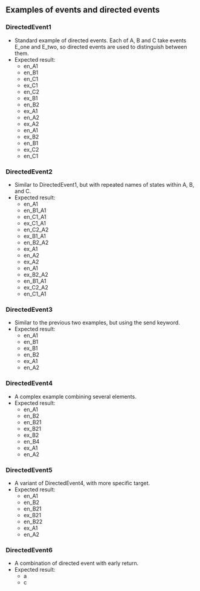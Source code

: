 ## Examples of events and directed events

### DirectedEvent1

* Standard example of directed events. Each of A, B and C take events E_one and E_two, so directed events are used to distinguish between them.
* Expected result:
  - en_A1
  - en_B1
  - en_C1
  - ex_C1
  - en_C2
  - ex_B1
  - en_B2
  - ex_A1
  - en_A2
  - ex_A2
  - en_A1
  - ex_B2
  - en_B1
  - ex_C2
  - en_C1

### DirectedEvent2

* Similar to DirectedEvent1, but with repeated names of states within A, B, and C.
* Expected result:
  - en_A1
  - en_B1_A1
  - en_C1_A1
  - ex_C1_A1
  - en_C2_A2
  - ex_B1_A1
  - en_B2_A2
  - ex_A1
  - en_A2
  - ex_A2
  - en_A1
  - ex_B2_A2
  - en_B1_A1
  - ex_C2_A2
  - en_C1_A1

### DirectedEvent3

* Similar to the previous two examples, but using the send keyword.
* Expected result:
  - en_A1
  - en_B1
  - ex_B1
  - en_B2
  - ex_A1
  - en_A2

### DirectedEvent4

* A complex example combining several elements.
* Expected result:
  - en_A1
  - en_B2
  - en_B21
  - ex_B21
  - ex_B2
  - en_B4
  - ex_A1
  - en_A2

### DirectedEvent5

* A variant of DirectedEvent4, with more specific target.
* Expected result:
  - en_A1
  - en_B2
  - en_B21
  - ex_B21
  - en_B22
  - ex_A1
  - en_A2

### DirectedEvent6

* A combination of directed event with early return.
* Expected result:
  - a
  - c
